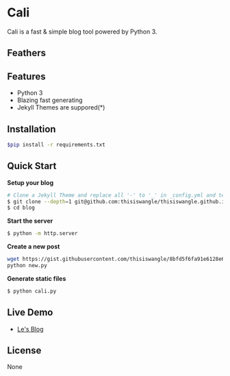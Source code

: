 # Cali

Cali is a fast & simple blog tool powered by Python 3.

## Feathers

## Features

- Python 3
- Blazing fast generating
- Jekyll Themes are suppored(\*)

## Installation

``` bash
$pip install -r requirements.txt
```

## Quick Start

**Setup your blog**

``` bash
# Clone a Jekyll Theme and replace all '-' to '_' in _config.yml and templates
$ git clone --depth=1 git@github.com:thisiswangle/thisiswangle.github.io.git -b src blog
$ cd blog
```

**Start the server**

``` bash
$ python -m http.server
```

**Create a new post**

``` bash
wget https://gist.githubusercontent.com/thisiswangle/8bfd5f6fa91e6128e693345216555435/raw/84b54fc1cd23463e7445ea137012bd208f4636a4/new.py%25E3%2580%2580 -O new.py
python new.py
```

**Generate static files**

``` bash
$ python cali.py
```

## Live Demo

- [Le's Blog](https://thisiswangle.com)

## License

None

